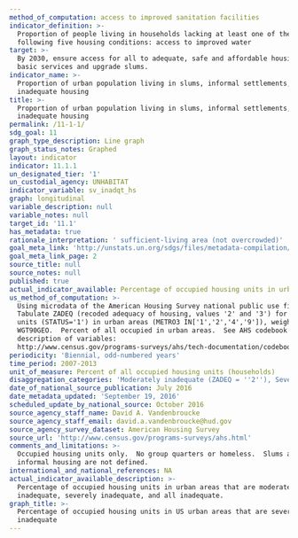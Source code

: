 ```yaml
---
method_of_computation: access to improved sanitation facilities
indicator_definition: >-
  Proportion of people living in households lacking at least one of the
  following five housing conditions: access to improved water
target: >-
  By 2030, ensure access for all to adequate, safe and affordable housing and
  basic services and upgrade slums.
indicator_name: >-
  Proportion of urban population living in slums, informal settlements, or
  inadequate housing
title: >-
  Proportion of urban population living in slums, informal settlements, or
  inadequate housing
permalink: /11-1-1/
sdg_goal: 11
graph_type_description: Line graph
graph_status_notes: Graphed
layout: indicator
indicator: 11.1.1
un_designated_tier: '1'
un_custodial_agency: UNHABITAT
indicator_variable: sv_inadqt_hs
graph: longitudinal
variable_description: null
variable_notes: null
target_id: '11.1'
has_metadata: true
rationale_interpretation: ' sufficient-living area (not overcrowded)'
goal_meta_link: 'http://unstats.un.org/sdgs/files/metadata-compilation/Metadata-Goal-11.pdf'
goal_meta_link_page: 2
source_title: null
source_notes: null
published: true
actual_indicator_available: Percentage of occupied housing units in urban areas  that are inadequate
us_method_of_computation: >-
  Using microdata of the American Housing Survey national public use files. 
  Tabulate ZADEQ (recoded adequacy of housing, values '2' and '3') for occupied
  units (STATUS='1') in urban areas (METRO3 IN['1','2','4','9']), weighted by
  WGT90GEO.  Percent of all occupied in urban areas.  See AHS codebook for full
  description of variables: 
  http://www.census.gov/programs-surveys/ahs/tech-documentation/codebooks/ahs-codebook.html
periodicity: 'Biennial, odd-numbered years'
time_period: 2007-2013
unit_of_measure: Percent of all occupied housing units (households)
disaggregation_categories: 'Moderately inadequate (ZADEQ = ''2''), Severely inadequate (ZADEQ=''3'')'
date_of_national_source_publication: July 2016
date_metadata_updated: 'September 19, 2016'
scheduled_update_by_national_source: October 2016
source_agency_staff_name: David A. Vandenbroucke
source_agency_staff_email: david.a.vandenbroucke@hud.gov
source_agency_survey_dataset: American Housing Survey
source_url: 'http://www.census.gov/programs-surveys/ahs.html'
comments_and_limitations: >-
  Occupied housing units only.  No group quarters or homeless.  Slums and
  informal housing are not defined.
international_and_national_references: NA
actual_indicator_available_description: >-
  Percentage of occupied housing units in urban areas that are moderately
  inadequate, severely inadequate, and all inadequate.
graph_title: >-
  Percentage of occupied housing units in US urban areas that are severely
  inadequate
---
```

